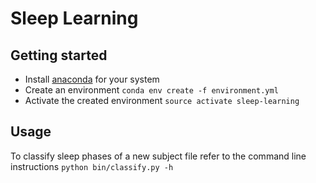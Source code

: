 # Sleep Learning


## Getting started
 * Install [anaconda](https://docs.anaconda.com/anaconda/install/) for your system
 * Create an environment
`conda env create -f environment.yml`
 * Activate the created environment `source activate sleep-learning`

## Usage

To classify sleep phases of a new subject file refer to the command line instructions
`python bin/classify.py -h`




